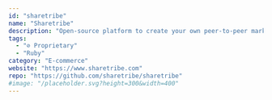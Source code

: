 ```yaml
---
id: "sharetribe"
name: "Sharetribe"
description: "Open-source platform to create your own peer-to-peer marketplace, also available with SaaS model."
tags:
  - "⊘ Proprietary"
  - "Ruby"
category: "E-commerce"
website: "https://www.sharetribe.com"
repo: "https://github.com/sharetribe/sharetribe"
#image: "/placeholder.svg?height=300&width=400"
---
```


